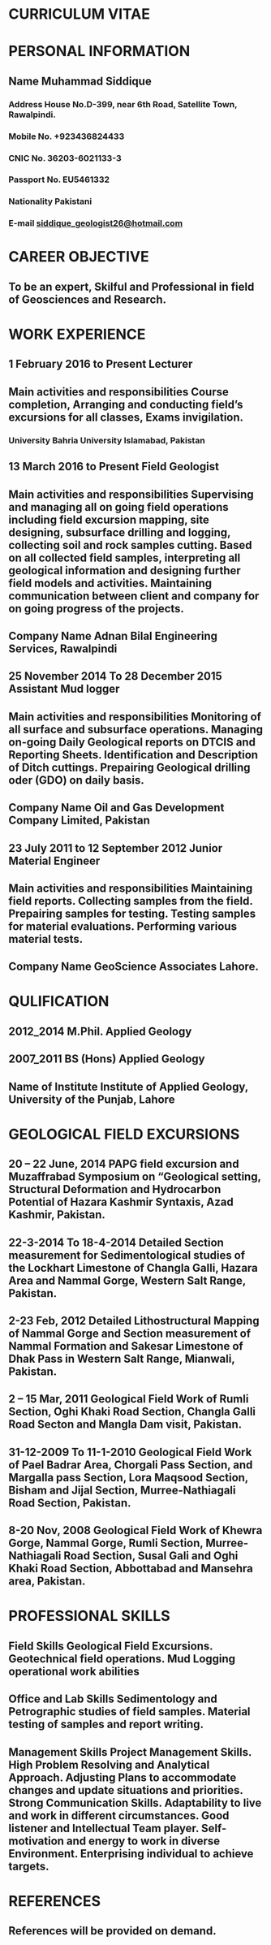 # CURRICULUM VITAE

# **PERSONAL INFORMATION**
## Name	**Muhammad Siddique** 
### Address	House No.D-399, near 6th Road, Satellite Town, Rawalpindi.
### Mobile No.	+923436824433
### CNIC No.	36203-6021133-3
### Passport No.	EU5461332
### Nationality	Pakistani
### E-mail	siddique_geologist26@hotmail.com

# **CAREER OBJECTIVE**

## To be an expert, Skilful and Professional in field of Geosciences and Research.

# **WORK EXPERIENCE**

##  1 February 2016 to Present	                  Lecturer
## Main activities and responsibilities	  Course completion, Arranging and conducting                                                                                   field’s excursions for all classes, Exams invigilation.
### University	                                                         Bahria University Islamabad, Pakistan

## 13 March 2016 to Present	                     Field Geologist
## Main activities and responsibilities	    Supervising and managing all on going field                                                                                       operations including field excursion mapping, site                                                                           designing, subsurface drilling and logging,                                                                                       collecting soil and rock samples cutting.  Based on                                                                         all collected field samples, interpreting all geological                                                                       information and designing further field models and                                                                           activities. Maintaining communication between client                                                                       and company for on going progress of the projects.
## Company Name	                                     Adnan Bilal Engineering Services, Rawalpindi

## 25   November 2014 To 28 December 2015	Assistant Mud logger
## Main activities and responsibilities	              Monitoring of all surface and subsurface                                                                                            operations. Managing on-going Daily                                                                                                  Geological reports on DTCIS and Reporting                                                                                      Sheets. Identification and Description of Ditch                                                                                  cuttings. Prepairing Geological drilling oder                                                                                     (GDO) on daily basis.
## Company Name                                    	Oil and Gas Development Company Limited, Pakistan
## 23 July 2011 to 12 September 2012         	Junior Material Engineer
## Main activities and responsibilities	       Maintaining field reports. Collecting samples from                                                                            the field. Prepairing samples for testing. Testing                                                                                samples for material evaluations. Performing                                                                                    various material tests.
## Company Name	                                       GeoScience Associates Lahore.


# **QULIFICATION**

## 2012_2014                         	M.Phil. Applied Geology
## 2007_2011	                        BS (Hons) Applied Geology
## Name of Institute	Institute of Applied Geology, University of the Punjab, Lahore 

# **GEOLOGICAL FIELD EXCURSIONS**

## 20 – 22 June, 2014	       PAPG field excursion and Muzaffrabad Symposium on “Geological                                               setting, Structural Deformation and Hydrocarbon Potential of                                                         Hazara Kashmir Syntaxis, Azad Kashmir, Pakistan.
## 22-3-2014 To 18-4-2014	Detailed Section measurement for Sedimentological studies of the                                                Lockhart Limestone of Changla Galli, Hazara Area and Nammal                                                      Gorge, Western Salt Range, Pakistan.         
## 2-23 Feb, 2012	              Detailed Lithostructural Mapping of Nammal Gorge and Section                                                      measurement of Nammal Formation and Sakesar Limestone of                                                     Dhak Pass in Western Salt Range, Mianwali, Pakistan.      
## 2 – 15 Mar, 2011	             Geological Field Work of Rumli Section, Oghi Khaki Road Section,                                                 Changla Galli Road Secton and Mangla Dam visit, Pakistan.   
## 31-12-2009 To 11-1-2010	Geological Field Work of Pael Badrar Area, Chorgali Pass Section,                                                 and Margalla pass Section, Lora Maqsood Section, Bisham and                                                    Jijal Section, Murree-Nathiagali Road Section, Pakistan.            
## 8-20 Nov, 2008	             Geological Field Work of Khewra Gorge, Nammal Gorge, Rumli                                                      Section, Murree-Nathiagali Road Section, Susal Gali and Oghi Khaki                                               Road Section, Abbottabad and Mansehra area, Pakistan.  

# **PROFESSIONAL SKILLS**

## **Field Skills**	                  Geological Field Excursions. Geotechnical field operations. Mud                                                    Logging operational work abilities
## **Office and Lab Skills**	Sedimentology and Petrographic studies of field samples.                                                               Material testing of samples and report writing.
## **Management Skills**       Project Management Skills. High Problem Resolving and                                                                 Analytical Approach. Adjusting Plans to accommodate changes                                                    and update situations and priorities. Strong Communication                                                          Skills. Adaptability to live and work in different circumstances.                                                      Good listener and Intellectual Team player. Self-motivation and                                                     energy to work in diverse Environment. Enterprising individual to                                                 achieve targets.

# **REFERENCES**

## References will be provided on demand. 

